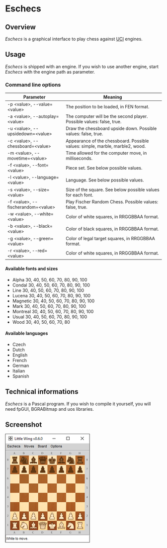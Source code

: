 
# Eschecs

## Overview

*Eschecs* is a graphical interface to play chess against [UCI](http://www.shredderchess.com/chess-info/features/uci-universal-chess-interface.html) engines.

## Usage

*Eschecs* is shipped with an engine. If you wish to use another engine, start *Eschecs* with the engine path as parameter.

### Command line options

| Parameter | Meaning |
| --- | --- |
| -p \<value\>, --value=\<value\> | The position to be loaded, in FEN format. |
| -a \<value\>, --autoplay=\<value\> | The computer will be the second player. Possible values: false, true. |
| -u \<value\>, --upsidedown=\<value\> | Draw the chessboard upside down. Possible values: false, true. |
| -c \<value\>, --chessboard=\<value\> | Appearance of the chessboard. Possible values: simple, marble, marble2, wood. |
| -m \<value\>, --movetime=\<value\> | Time allowed for the computer move, in milliseconds. |
| -f \<value\>, --font=\<value\> | Piece set. See below possible values. |
| -l \<value\>, --language=\<value\> | Language. See below possible values. |
| -s \<value\>, --size=\<value\> | Size of the square. See below possible values for each font. |
| -f \<value\>, --fischerandom=\<value\> | Play Fischer Random Chess. Possible values: false, true. |
| -w \<value\>, --white=\<value\> | Color of white squares, in RRGGBBAA format. |
| -b \<value\>, --black=\<value\> | Color of black squares, in RRGGBBAA format. |
| -g \<value\>, --green=\<value\> | Color of legal target squares, in RRGGBBAA format. |
| -r \<value\>, --red=\<value\> | Color of white squares, in RRGGBBAA format. |

#### Available fonts and sizes

* Alpha    30, 40, 50, 60, 70, 80, 90, 100
* Condal   30, 40, 50, 60, 70, 80, 90, 100
* Line     30, 40, 50, 60, 70, 80, 90, 100
* Lucena   30, 40, 50, 60, 70, 80, 90, 100
* Magnetic 30, 40, 50, 60, 70, 80, 90, 100
* Mark     30, 40, 50, 60, 70, 80, 90, 100
* Montreal 30, 40, 50, 60, 70, 80, 90, 100
* Usual    30, 40, 50, 60, 70, 80, 90, 100
* Wood     30, 40, 50, 60, 70, 80

#### Available languages

* Czech
* Dutch
* English
* French
* German
* Italian
* Spanish

## Technical informations

*Eschecs* is a Pascal program. If you wish to compile it yourself, you will need fpGUI, BGRABitmap and uos libraries.

## Screenshot

![alt text](images/screenshots/eschecs500f.png)
